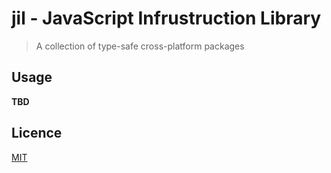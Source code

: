 # jil - JavaScript Infrustruction Library

> A collection of type-safe cross-platform packages

## Usage

**TBD**

## Licence

[MIT](LICENSE)
